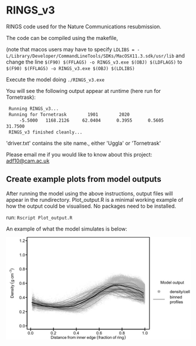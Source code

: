 # RINGS_v3
RINGS code used for the Nature Communications resubmission.

The code can be compiled using the makefile, 

(note that macos users may have to specify
``LDLIBS = -L/Library/Developer/CommandLineTools/SDKs/MacOSX11.3.sdk/usr/lib``
and change the line 
``$(F90) $(FFLAGS) -o RINGS_v3.exe $(OBJ) $(LDFLAGS)``
to
``$(F90) $(FFLAGS) -o RINGS_v3.exe $(OBJ) $(LDLIBS)``

Execute the model doing ``./RINGS_v3.exe``

You will see the following output appear at runtime (here run for Tornetrask):

```
 Running RINGS_v3...
 Running for Tornetrask        1901        2020
     -5.5000   1168.2126     62.0404      0.3955      0.5605     31.7500
 RINGS_v3 finished cleanly...
```

'driver.txt' contains the site name., either 'Uggla' or 'Tornetrask'

Please email me if you would like to know about this project: adf10@cam.ac.uk


## Create example plots from model outputs

After running the model using the above instructions, output files will appear in the rundirectory. 
Plot_output.R is a minimal working example of how the output could be visualised.
No packages need to be installed.

run:
``Rscript Plot_output.R``


An example of what the model simulates is below:

![Cell mass density profile of multiple simulation years, and their mean.](Figures/annual_densprof_combined.jpeg)

